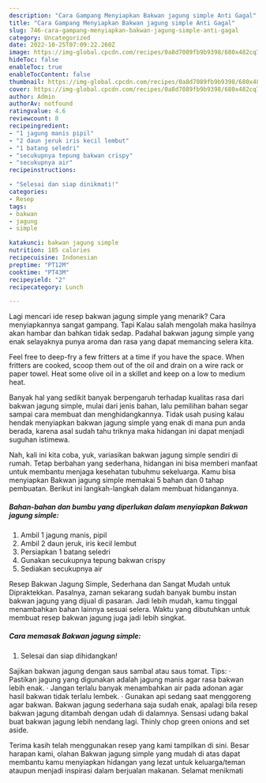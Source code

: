```yaml
---
description: "Cara Gampang Menyiapkan Bakwan jagung simple Anti Gagal"
title: "Cara Gampang Menyiapkan Bakwan jagung simple Anti Gagal"
slug: 746-cara-gampang-menyiapkan-bakwan-jagung-simple-anti-gagal
category: Uncategorized
date: 2022-10-25T07:09:22.260Z
image: https://img-global.cpcdn.com/recipes/0a8d7089fb9b9398/680x482cq70/bakwan-jagung-simple-foto-resep-utama.jpg
hideToc: false
enableToc: true
enableTocContent: false
thumbnail: https://img-global.cpcdn.com/recipes/0a8d7089fb9b9398/680x482cq70/bakwan-jagung-simple-foto-resep-utama.jpg
cover: https://img-global.cpcdn.com/recipes/0a8d7089fb9b9398/680x482cq70/bakwan-jagung-simple-foto-resep-utama.jpg
author: Admin
authorAv: notfound
ratingvalue: 4.6
reviewcount: 8
recipeingredient:
- "1 jagung manis pipil"
- "2 daun jeruk iris kecil lembut"
- "1 batang seledri"
- "secukupnya tepung bakwan crispy"
- "secukupnya air"
recipeinstructions:

- "Selesai dan siap dinikmati!"
categories:
- Resep
tags:
- bakwan
- jagung
- simple

katakunci: bakwan jagung simple 
nutrition: 185 calories
recipecuisine: Indonesian
preptime: "PT12M"
cooktime: "PT43M"
recipeyield: "2"
recipecategory: Lunch

---
```



Lagi mencari ide resep bakwan jagung simple yang menarik? Cara menyiapkannya sangat gampang. Tapi Kalau salah mengolah maka hasilnya akan hambar dan bahkan tidak sedap. Padahal bakwan jagung simple yang enak selayaknya punya aroma dan rasa yang dapat memancing selera kita.


Feel free to deep-fry a few fritters at a time if you have the space. When fritters are cooked, scoop them out of the oil and drain on a wire rack or paper towel. Heat some olive oil in a skillet and keep on a low to medium heat.

Banyak hal yang sedikit banyak berpengaruh terhadap kualitas rasa dari bakwan jagung simple, mulai dari jenis bahan, lalu pemilihan bahan segar sampai cara membuat dan menghidangkannya. Tidak usah pusing kalau hendak menyiapkan bakwan jagung simple yang enak di mana pun anda berada, karena asal sudah tahu triknya maka hidangan ini dapat menjadi suguhan istimewa.


Nah, kali ini kita coba, yuk, variasikan bakwan jagung simple sendiri di rumah. Tetap berbahan yang sederhana, hidangan ini bisa memberi manfaat untuk membantu menjaga kesehatan tubuhmu sekeluarga. Kamu bisa menyiapkan Bakwan jagung simple memakai 5 bahan dan 0 tahap pembuatan. Berikut ini langkah-langkah dalam membuat hidangannya.

<!--inarticleads1-->

##### Bahan-bahan dan bumbu yang diperlukan dalam menyiapkan Bakwan jagung simple:

1. Ambil 1 jagung manis, pipil
1. Ambil 2 daun jeruk, iris kecil lembut
1. Persiapkan 1 batang seledri
1. Gunakan secukupnya tepung bakwan crispy
1. Sediakan secukupnya air


Resep Bakwan Jagung Simple, Sederhana dan Sangat Mudah untuk Dipraktekkan. Pasalnya, zaman sekarang sudah banyak bumbu instan bakwan jagung yang dijual di pasaran. Jadi lebih mudah, kamu tinggal menambahkan bahan lainnya sesuai selera. Waktu yang dibutuhkan untuk membuat resep bakwan jagung juga jadi lebih singkat. 

<!--inarticleads2-->

##### Cara memasak Bakwan jagung simple:


1. Selesai dan siap dihidangkan!

Sajikan bakwan jagung dengan saus sambal atau saus tomat. Tips: · Pastikan jagung yang digunakan adalah jagung manis agar rasa bakwan lebih enak. · Jangan terlalu banyak menambahkan air pada adonan agar hasil bakwan tidak terlalu lembek. · Gunakan api sedang saat menggoreng agar bakwan. Bakwan jagung sederhana saja sudah enak, apalagi bila resep bakwan jagung ditambah dengan udah di dalamnya. Sensasi udang bakal buat bakwan jagung lebih nendang lagi. Thinly chop green onions and set aside. 

Terima kasih telah menggunakan resep yang kami tampilkan di sini. Besar harapan kami, olahan Bakwan jagung simple yang mudah di atas dapat membantu kamu menyiapkan hidangan yang lezat untuk keluarga/teman ataupun menjadi inspirasi dalam berjualan makanan. Selamat menikmati
